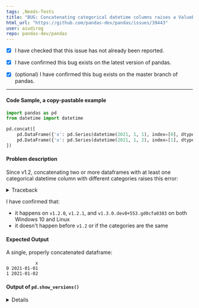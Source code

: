 ```yaml
---
tags: ,Needs-Tests
title: "BUG: Concatenating categorical datetime columns raises a ValueError since v1.2"
html_url: "https://github.com/pandas-dev/pandas/issues/39443"
user: aiudirog
repo: pandas-dev/pandas
---
```


- [X] I have checked that this issue has not already been reported.

- [X] I have confirmed this bug exists on the latest version of pandas.

- [X] (optional) I have confirmed this bug exists on the master branch of pandas.

---

#### Code Sample, a copy-pastable example

```python
import pandas as pd
from datetime import datetime

pd.concat([
    pd.DataFrame({'x': pd.Series(datetime(2021, 1, 1), index=[0], dtype='category')}),
    pd.DataFrame({'x': pd.Series(datetime(2021, 1, 2), index=[1], dtype='category')}),
])
```

#### Problem description

Since v1.2, concatenating two or more dataframes with at least one categorical datetime column with different categories raises this error:

<details>
    <summary>Traceback</summary>

```python-traceback
---------------------------------------------------------------------------
ValueError                                Traceback (most recent call last)
<ipython-input-1-36ad6bb4648d> in <module>
      2 from datetime import datetime
      3 
----> 4 pd.concat([
      5     pd.DataFrame({'x': pd.Series(datetime(2021, 1, 1), index=[0], dtype='category')}),
      6     pd.DataFrame({'x': pd.Series(datetime(2021, 1, 2), index=[1], dtype='category')}),

venv/lib/python3.9/site-packages/pandas/core/reshape/concat.py in concat(objs, axis, join, ignore_index, keys, levels, names, verify_integrity, sort, copy)
    296     )
    297 
--> 298     return op.get_result()
    299 
    300 

venv/lib/python3.9/site-packages/pandas/core/reshape/concat.py in get_result(self)
    518                 mgrs_indexers.append((obj._mgr, indexers))
    519 
--> 520             new_data = concatenate_block_managers(
    521                 mgrs_indexers, self.new_axes, concat_axis=self.bm_axis, copy=self.copy
    522             )

venv/lib/python3.9/site-packages/pandas/core/internals/concat.py in concatenate_block_managers(mgrs_indexers, axes, concat_axis, copy)
     78                     values = values.reshape(1, len(values))
     79 
---> 80             b = make_block(values, placement=placement, ndim=blk.ndim)
     81         else:
     82             b = make_block(

venv/lib/python3.9/site-packages/pandas/core/internals/blocks.py in make_block(values, placement, klass, ndim, dtype)
   2730         values = DatetimeArray._simple_new(values, dtype=dtype)
   2731 
-> 2732     return klass(values, ndim=ndim, placement=placement)
   2733 
   2734 

venv/lib/python3.9/site-packages/pandas/core/internals/blocks.py in __init__(self, values, placement, ndim)
    135         """
    136         # TODO(EA2D): ndim will be unnecessary with 2D EAs
--> 137         self.ndim = self._check_ndim(values, ndim)
    138         self.mgr_locs = placement
    139         self.values = self._maybe_coerce_values(values)

venv/lib/python3.9/site-packages/pandas/core/internals/blocks.py in _check_ndim(self, values, ndim)
    184 
    185         if self._validate_ndim and values.ndim != ndim:
--> 186             raise ValueError(
    187                 "Wrong number of dimensions. "
    188                 f"values.ndim != ndim [{values.ndim} != {ndim}]"

ValueError: Wrong number of dimensions. values.ndim != ndim [1 != 2]
```
</details>

I have confirmed that:
- it happens on `v1.2.0`, `v1.2.1`, and `v1.3.0.dev0+553.gd0cfa0303` on both Windows 10 and Linux
- it doesn't happen before `v1.2` or if the categories are the same

#### Expected Output

A single, properly concatenated dataframe:

```
           x
0 2021-01-01
1 2021-01-02
```

#### Output of ``pd.show_versions()``

<details>

```
INSTALLED VERSIONS
------------------
commit           : 9d598a5e1eee26df95b3910e3f2934890d062caa
python           : 3.9.1.final.0
python-bits      : 64
OS               : Linux
OS-release       : 5.10.10-zen1-1-zen
Version          : #1 ZEN SMP PREEMPT Sat, 23 Jan 2021 23:59:50 +0000
machine          : x86_64
processor        : 
byteorder        : little
LC_ALL           : None
LANG             : en_US.UTF-8
LOCALE           : en_US.UTF-8

pandas           : 1.2.1
numpy            : 1.19.5
pytz             : 2020.5
dateutil         : 2.8.1
pip              : 20.3.1
setuptools       : 52.0.0
Cython           : 0.29.21
pytest           : 6.2.1
hypothesis       : None
sphinx           : 3.4.3
blosc            : None
feather          : None
xlsxwriter       : None
lxml.etree       : 4.6.2
html5lib         : 1.1
pymysql          : None
psycopg2         : None
jinja2           : 2.11.2
IPython          : 7.19.0
pandas_datareader: None
bs4              : 4.9.3
bottleneck       : None
fsspec           : 0.8.5
fastparquet      : None
gcsfs            : None
matplotlib       : 3.3.3
numexpr          : None
odfpy            : None
openpyxl         : None
pandas_gbq       : None
pyarrow          : None
pyxlsb           : None
s3fs             : None
scipy            : 1.6.0
sqlalchemy       : 1.3.22
tables           : None
tabulate         : None
xarray           : None
xlrd             : None
xlwt             : None
numba            : None
```

</details>
